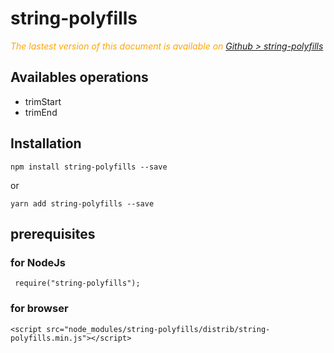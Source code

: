 # string-polyfills

 <div class="Note" style="color:orange;font-style:italic">
 
  The lastest version of this document is available on [Github > string-polyfills](https://github.com/Sylvain59650/string-polyfills/blob/master/README.md)
</div>

## Availables operations
- trimStart
- trimEnd

## Installation

    npm install string-polyfills --save

or

    yarn add string-polyfills --save


## prerequisites

### for NodeJs
     require("string-polyfills");

### for browser

    <script src="node_modules/string-polyfills/distrib/string-polyfills.min.js"></script>